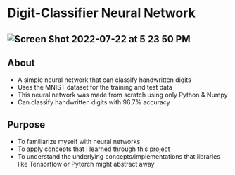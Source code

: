 # Digit-Classifier Neural Network
![Screen Shot 2022-07-22 at 5 23 50 PM](https://user-images.githubusercontent.com/90232501/180582946-ec550d7f-49b8-4451-953b-6e432b0eeb82.png)
------------------------------------------------------------------------------------------------------------------------------------------

## About
- A simple neural network that can classify handwritten digits
- Uses the MNIST dataset for the training and test data
- This neural network was made from scratch using only Python & Numpy
- Can classify handwritten digits with 96.7% accuracy

## Purpose
- To familiarize myself with neural networks
- To apply concepts that I learned through this project
- To understand the underlying concepts/implementations that libraries like Tensorflow or Pytorch might abstract away
